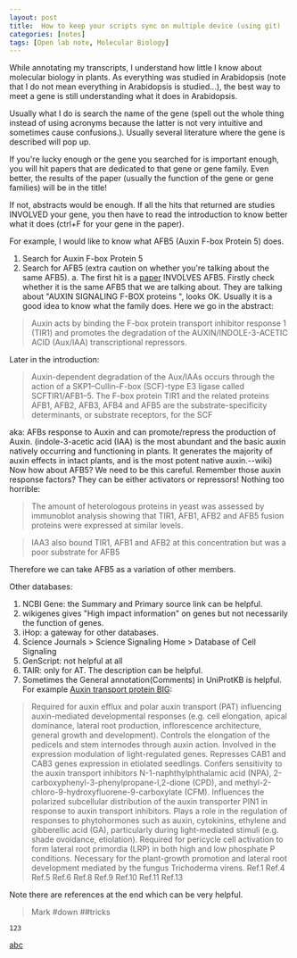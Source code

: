 ```yaml
---
layout: post
title:  How to keep your scripts sync on multiple device (using git)
categories: [notes]
tags: [Open lab note, Molecular Biology]
---
```

While annotating my transcripts, I understand how little I know about molecular biology in plants. As everything was studied in Arabidopsis (note that I do not mean everything in Arabidopsis is studied...), the best way to meet a gene is still understanding what it does in Arabidopsis.

Usually what I do is search the name of the gene (spell out the whole thing instead of using acronyms because the latter is not very intuitive and sometimes cause confusions.). Usually several literature where the gene is described will pop up. 

If you're lucky enough or the gene you searched for is important enough, you will hit papers that are dedicated to that gene or gene family. Even better, the results of the paper (usually the function of the gene or gene families) will be in the title! 

If not, abstracts would be enough. If all the hits that returned are studies INVOLVED your gene, you then have to read the introduction to know better what it does (ctrl+F for your gene in the paper). 

For example, I would like to know what AFB5 (Auxin F-box Protein 5) does. 

1. Search for Auxin F-box Protein 5
2. Search for AFB5 (extra caution on whether you're talking about the same AFB5).
	a. The first hit is a [paper](http://www.nature.com/nchembio/journal/v8/n5/full/nchembio.926.html#affil-auth) INVOLVES AFB5. Firstly check whether it is the same AFB5 that we are talking about. They are talking about "AUXIN SIGNALING F-BOX proteins ", looks OK. Usually it is a good idea to know what the family does. Here we go in the abstract:
	
>	Auxin acts by binding the F-box protein transport inhibitor response 1 (TIR1) and promotes the degradation of the AUXIN/INDOLE-3-ACETIC ACID (Aux/IAA) transcriptional repressors. 

Later in the introduction:
>	Auxin-dependent degradation of the Aux/IAAs occurs through the action of a SKP1–Cullin–F-box (SCF)-type E3 ligase called SCFTIR1/AFB1–5. The F-box protein TIR1 and the related proteins AFB1, AFB2, AFB3, AFB4 and AFB5 are the substrate-specificity determinants, or substrate receptors, for the SCF

aka: AFBs response to Auxin and can promote/repress the production of Auxin. (indole-3-acetic acid (IAA) is the most abundant and the basic auxin natively occurring and functioning in plants. It generates the majority of auxin effects in intact plants, and is the most potent native auxin.--wiki)
Now how about AFB5? We need to be this careful. Remember those auxin response factors? They can be either activators or repressors! Nothing too horrible:
>The amount of heterologous proteins in yeast was assessed by immunoblot analysis showing that TIR1, AFB1, AFB2 and AFB5 fusion proteins were expressed at similar levels.

>IAA3 also bound TIR1, AFB1 and AFB2 at this concentration but was a poor substrate for AFB5

Therefore we can take AFB5 as a variation of other members.

Other databases:
1. NCBI Gene: the Summary and Primary source link can be helpful.
2. wikigenes gives "High impact information" on genes but not necessarily the function of genes.
3. iHop: a gateway for other databases.
4. Science Journals > Science Signaling Home > Database of Cell Signaling
5. GenScript: not helpful at all
6. TAIR: only for AT. The description can be helpful.
5. Sometimes the General annotation(Comments) in UniProtKB is helpful. For example [Auxin transport protein BIG](http://www.uniprot.org/uniprot/Q9SRU2):
>Required for auxin efflux and polar auxin transport (PAT) influencing auxin-mediated developmental responses (e.g. cell elongation, apical dominance, lateral root production, inflorescence architecture, general growth and development). Controls the elongation of the pedicels and stem internodes through auxin action. Involved in the expression modulation of light-regulated genes. Represses CAB1 and CAB3 genes expression in etiolated seedlings. Confers sensitivity to the auxin transport inhibitors N-1-naphthylphthalamic acid (NPA), 2-carboxyphenyl-3-phenylpropane-l,2-dione (CPD), and methyl-2-chloro-9-hydroxyfluorene-9-carboxylate (CFM). Influences the polarized subcellular distribution of the auxin transporter PIN1 in response to auxin transport inhibitors. Plays a role in the regulation of responses to phytohormones such as auxin, cytokinins, ethylene and gibberellic acid (GA), particularly during light-mediated stimuli (e.g. shade ovoidance, etiolation). Required for pericycle cell activation to form lateral root primordia (LRP) in both high and low phosphate P conditions. Necessary for the plant-growth promotion and lateral root development mediated by the fungus Trichoderma virens. Ref.1 Ref.4 Ref.5 Ref.6 Ref.8 Ref.9 Ref.10 Ref.11 Ref.13

Note there are references at the end which can be very helpful.

>Mark
#down
##tricks

	123
[abc](http)
